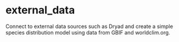 # external_data
Connect to external data sources such as Dryad and create a simple species distribution model using data from GBIF and worldclim.org.
